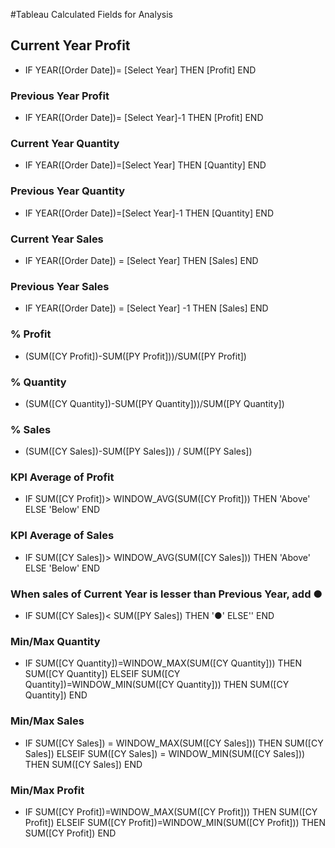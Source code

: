 #Tableau Calculated Fields for Analysis
## Current Year Profit  
 - IF YEAR([Order Date])= [Select Year] 
THEN [Profit] 
END  

### Previous Year Profit  
- IF YEAR([Order Date])= [Select Year]-1 
THEN [Profit] 
END  

### Current Year Quantity  
- IF YEAR([Order Date])=[Select Year] THEN [Quantity] END  

### Previous Year Quantity  
- IF YEAR([Order Date])=[Select Year]-1 THEN [Quantity] END  

### Current Year Sales  
- IF YEAR([Order Date]) = [Select Year] THEN [Sales] END  

### Previous Year Sales  
- IF YEAR([Order Date]) = [Select Year] -1 THEN [Sales] END  

### % Profit  
- (SUM([CY Profit])-SUM([PY Profit]))/SUM([PY Profit])  

### % Quantity  
- (SUM([CY Quantity])-SUM([PY Quantity]))/SUM([PY Quantity])  

### % Sales  
- (SUM([CY Sales])-SUM([PY Sales])) / SUM([PY Sales])  

### KPI Average of Profit  
- IF SUM([CY Profit])> WINDOW_AVG(SUM([CY Profit])) THEN 'Above' ELSE 'Below' END  

### KPI Average of Sales  
- IF SUM([CY Sales])> WINDOW_AVG(SUM([CY Sales])) THEN 'Above' ELSE 'Below' END  

### When sales of Current Year is lesser than Previous Year, add ●  
- IF SUM([CY Sales])< SUM([PY Sales]) THEN '●' ELSE'' END  

### Min/Max Quantity  
- IF SUM([CY Quantity])=WINDOW_MAX(SUM([CY Quantity])) THEN SUM([CY Quantity]) ELSEIF SUM([CY Quantity])=WINDOW_MIN(SUM([CY Quantity])) THEN SUM([CY Quantity]) END  

### Min/Max Sales  
- IF SUM([CY Sales]) = WINDOW_MAX(SUM([CY Sales])) THEN SUM([CY Sales]) ELSEIF SUM([CY Sales]) = WINDOW_MIN(SUM([CY Sales])) THEN SUM([CY Sales]) END  

### Min/Max Profit  
- IF SUM([CY Profit])=WINDOW_MAX(SUM([CY Profit])) THEN SUM([CY Profit]) ELSEIF SUM([CY Profit])=WINDOW_MIN(SUM([CY Profit])) THEN SUM([CY Profit]) END  
